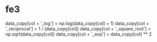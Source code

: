 # fe3

 data_copy[col + '_log'] = np.log(data_copy[col] + 1)
        data_copy[col + '_reciprocal'] = 1 / (data_copy[col])
        data_copy[col + '_square_root'] = np.sqrt(data_copy[col])
        data_copy[col + '_exp'] = data_copy[col] ** 2
